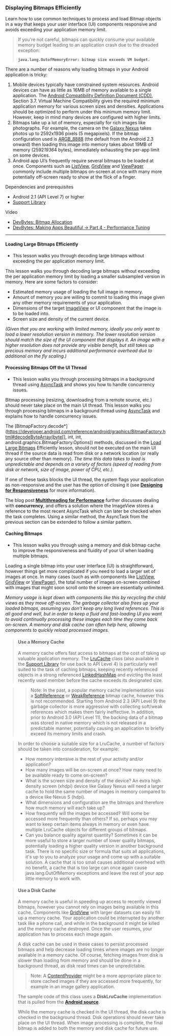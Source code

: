 ### Displaying Bitmaps Efficiently
Learn how to use common techniques to process and load Bitmap objects in a way that keeps your user interface (UI) components responsive and avoids exceeding your application memory limit.

> If you're not careful, bitmaps can quickly consume your available memory budget leading to an application crash due to the dreaded exception:
>
> **`java.lang.OutofMemoryError: bitmap size exceeds VM budget.`**

There are a number of reasons why loading bitmaps in your Android application is tricky:

1. Mobile devices typically have constrained system resources. Android devices can have as little as 16MB of memory available to a single application. The [Android Compatibility Definition Document (CDD)](https://source.android.com/compatibility/cts/downloads.html), Section 3.7. Virtual Machine Compatibility gives the required minimum application memory for various screen sizes and densities. Applications should be optimized to perform under this minimum memory limit. However, keep in mind many devices are configured with higher limits.
2. Bitmaps take up a lot of memory, especially for rich images like photographs. For example, the camera on the [Galaxy Nexus](https://www.android.com/phones/) takes photos up to 2592x1936 pixels (5 megapixels). If the bitmap configuration used is [ARGB_8888](https://developer.android.com/reference/android/graphics/Bitmap.Config.html) (the default from the Android 2.3 onward) then loading this image into memory takes about 19MB of memory (2592*1936*4 bytes), immediately exhausting the per-app limit on some devices.
3. Android app UI’s frequently require several bitmaps to be loaded at once. Components such as [ListView](https://developer.android.com/reference/android/widget/ListView.html), [GridView](https://developer.android.com/reference/android/widget/GridView.html) and [ViewPager](https://developer.android.com/reference/android/support/v4/view/ViewPager.html) commonly include multiple bitmaps on-screen at once with many more potentially off-screen ready to show at the flick of a finger.

Dependencies and prerequisites
- Android 2.1 (API Level 7) or higher
- [Support Library](https://developer.android.com/topic/libraries/support-library/index.html)

Video
- [DevBytes: Bitmap Allocation](https://developer.android.com/training/displaying-bitmaps/index.html)
- [DevBytes: Making Apps Beautiful -> Part 4 - Performance Tuning](https://developer.android.com/training/displaying-bitmaps/index.html)

-----------------------------------------------------------

#### Loading Large Bitmaps Efficiently
- This lesson walks you through decoding large bitmaps without exceeding the per application memory limit.

This lesson walks you through decoding large bitmaps without exceeding the per application memory limit by loading a smaller subsampled version in memory.
Here are some factors to consider:
- Estimated memory usage of loading the full image in memory.
- Amount of memory you are willing to commit to loading this image given any other memory requirements of your application.
- Dimensions of the target [ImageView](https://developer.android.com/reference/android/widget/ImageView.html) or UI component that the image is to be loaded into.
- Screen size and density of the current device.

_(Given that you are working with limited memory, ideally you only want to load a lower resolution version in memory. The lower resolution version should match the size of the UI component that displays it. An image with a higher resolution does not provide any visible benefit, but still takes up precious memory and incurs additional performance overhead due to additional on the fly scaling.)_

#### Processing Bitmaps Off the UI Thread
- This lesson walks you through processing bitmaps in a background thread using [AsyncTask](https://developer.android.com/reference/android/os/AsyncTask.html) and shows you how to handle concurrency issues.

Bitmap processing (resizing, downloading from a remote source, etc.) should never take place on the main UI thread. This lesson walks you through processing bitmaps in a background thread using [AsyncTask](https://developer.android.com/reference/android/os/AsyncTask.html) and explains how to handle concurrency issues.

The [BitmapFactory.decode*](https://developer.android.com/reference/android/graphics/BitmapFactory.html#decodeByteArray(byte[], int, int, android.graphics.BitmapFactory.Options)) methods, discussed in the [Load Large Bitmaps](https://developer.android.com/training/displaying-bitmaps/load-bitmap.html) Efficiently lesson, should not be executed on the main UI thread if the source data is read from disk or a network location (or really any source other than memory). 
_The time this data takes to load is unpredictable and depends on a variety of factors (speed of reading from disk or network, size of image, power of CPU, etc.)._

If one of these tasks blocks the UI thread, the system flags your application as non-responsive and the user has the option of closing it (see **[Designing for Responsiveness](https://developer.android.com/training/articles/perf-anr.html)** for more information).

The blog post **[Multithreading for Performance](http://android-developers.blogspot.com/2010/07/multithreading-for-performance.html)** further discusses dealing with **concurrency**, and offers a solution where the ImageView stores a reference to the most recent AsyncTask which can later be checked when the task completes. Using a similar method, the AsyncTask from the previous section can be extended to follow a similar pattern.

#### Caching Bitmaps
- This lesson walks you through using a memory and disk bitmap cache to improve the responsiveness and fluidity of your UI when loading multiple bitmaps.

Loading a single bitmap into your user interface (UI) is straightforward, however things get more complicated if you need to load a larger set of images at once. 
In many cases (such as with components like [ListView](https://developer.android.com/reference/android/widget/ListView.html), [GridView](https://developer.android.com/reference/android/widget/GridView.html) or [ViewPager](https://developer.android.com/reference/android/support/v4/view/ViewPager.html)), the total number of images on-screen combined with images that might soon scroll onto the screen are essentially unlimited.

_Memory usage is kept down with components like this by recycling the child views as they move off-screen. The garbage collector also frees up your loaded bitmaps, assuming you don't keep any long lived references. This is all good and well, but in order to keep a fluid and fast-loading UI you want to avoid continually processing these images each time they come back on-screen. A memory and disk cache can often help here, allowing components to quickly reload processed images._

> #### Use a Memory Cache
> 
> A memory cache offers fast access to bitmaps at the cost of taking up valuable application memory. The [LruCache](https://developer.android.com/reference/android/util/LruCache.html) class (also available in the [Support Library](https://developer.android.com/reference/android/support/v4/util/LruCache.html) for use back to API Level 4) is particularly well suited to the task of caching bitmaps, keeping recently referenced objects in a strong referenced [LinkedHashMap](https://developer.android.com/reference/java/util/LinkedHashMap.html) and evicting the least recently used member before the cache exceeds its designated size.
> 

> > Note: In the past, a popular memory cache implementation was a [SoftReference](https://developer.android.com/reference/java/lang/ref/SoftReference.html) or [WeakReference](https://developer.android.com/reference/java/lang/ref/SoftReference.html) bitmap cache, however this is not recommended. Starting from Android 2.3 (API Level 9) the garbage collector is more aggressive with collecting soft/weak references which makes them fairly ineffective. In addition, prior to Android 3.0 (API Level 11), the backing data of a bitmap was stored in native memory which is not released in a predictable manner, potentially causing an application to briefly exceed its memory limits and crash.

> 
> In order to choose a suitable size for a LruCache, a number of factors should be taken into consideration, for example:
> 
> - How memory intensive is the rest of your activity and/or application?
> - How many images will be on-screen at once? How many need to be available ready to come on-screen?
> - What is the screen size and density of the device? An extra high density screen (xhdpi) device like Galaxy Nexus will need a larger cache to hold the same number of images in memory compared to a device like Nexus S (hdpi).
> - What dimensions and configuration are the bitmaps and therefore how much memory will each take up?
> - How frequently will the images be accessed? Will some be accessed more frequently than others? If so, perhaps you may want to keep certain items always in memory or even have multiple LruCache objects for different groups of bitmaps.
> - Can you balance quality against quantity? Sometimes it can be more useful to store a larger number of lower quality bitmaps, potentially loading a higher quality version in another background task.
> There is no specific size or formula that suits all applications, it's up to you to analyze your usage and come up with a suitable solution. A cache that is too small causes additional overhead with no benefit, a cache that is too large can once again cause java.lang.OutOfMemory exceptions and leave the rest of your app little memory to work with.

> #### Use a Disk Cache
> A memory cache is useful in speeding up access to recently viewed bitmaps, however you cannot rely on images being available in this cache. Components like [GridView](https://developer.android.com/reference/android/widget/GridView.html) with larger datasets can easily fill up a memory cache. Your application could be interrupted by another task like a phone call, and while in the background it might be killed and the memory cache destroyed. Once the user resumes, your application has to process each image again.
> 
> A disk cache can be used in these cases to persist processed bitmaps and help decrease loading times where images are no longer available in a memory cache. Of course, fetching images from disk is slower than loading from memory and should be done in a background thread, as disk read times can be unpredictable.
> 
> > Note: A [ContentProvider](https://developer.android.com/reference/android/content/ContentProvider.html) might be a more appropriate place to store cached images if they are accessed more frequently, for example in an image gallery application.
>
> The sample code of this class uses a **DiskLruCache** implementation that is pulled from the **[Android source](https://android.googlesource.com/platform/libcore/+/jb-mr2-release/luni/src/main/java/libcore/io/DiskLruCache.java)**.
> 
> While the memory cache is checked in the UI thread, the disk cache is checked in the background thread. Disk operations should never take place on the UI thread. When image processing is complete, the final bitmap is added to both the memory and disk cache for future use.
